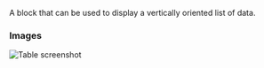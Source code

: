 A block that can be used to display a vertically oriented list of data.

### Images

![Table screenshot](https://gitlab.com/appsemble/appsemble/-/raw/0.18.25/config/assets/list.png)
